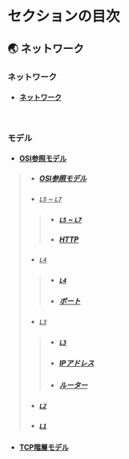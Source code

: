 # セクションの目次

## 🌏 ネットワーク

### ネットワーク

* #### [︎ネットワーク](https://hiroki-it.github.io/tech-notebook/network/network.html)

<br>

### モデル

* #### <u>︎OSI参照モデル</u>
> * ##### [︎OSI参照モデル](https://hiroki-it.github.io/tech-notebook/network/network_model_osi.html)
> * ##### <u>`L5` ~ `L7`</u>
> > * ##### [`L5` ~ `L7`](https://hiroki-it.github.io/tech-notebook/network/network_model_osi_l5_l7.html)
> > * ##### [HTTP](https://hiroki-it.github.io/tech-notebook/network/network_model_osi_l5_l7_http.html)
> * ##### <u>`L4`</u>
> > * ##### [`L4`](https://hiroki-it.github.io/tech-notebook/network/network_model_osi_l4.html)
> > * ##### [ポート](https://hiroki-it.github.io/tech-notebook/network/network_model_osi_l4_port.html)
> * ##### <u>`L3`</u>
> > * ##### [`L3`](https://hiroki-it.github.io/tech-notebook/network/network_model_osi_l3.html)
> > * ##### [︎IPアドレス](https://hiroki-it.github.io/tech-notebook/network/network_model_osi_l3_ip_address.html)
> > * ##### [︎ルーター](https://hiroki-it.github.io/tech-notebook/network/network_model_osi_l3_router.html)
> * ##### [`L2`](https://hiroki-it.github.io/tech-notebook/network/network_model_osi_l2.html)
> * ##### [`L1`](https://hiroki-it.github.io/tech-notebook/network/network_model_osi_ll.html)

* #### [︎TCP階層モデル](https://hiroki-it.github.io/tech-notebook/network/network_model_tcp.html)

<br>
